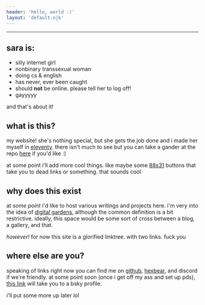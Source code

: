 ```yaml
---
header: 'hello, world :)'
layout: 'default.njk'
---
```


---

## sara is:
- silly internet girl
- nonbinary transsexual woman
- doing cs & english
- has never, ever been caught
- should **not** be online. please tell her to log off!
- gayyyyy

and that's about it!

## what is this?

my website! she's nothing special, but she gets the job done and i made her myself in [eleventy](https://11ty.dev). there isn't much to see but you can take a gander at the repo [here](https://github.com/sarasocial/sarasocial.github.io) if you'd like :)

at some point i'll add more cool things. like maybe some [88x31](https://cyber.dabamos.de/88x31/) buttons that take you to dead links or something. that sounds cool

## why does this exist

at *some point* i'd like to host various writings and projects here. i'm very into the idea of [digital gardens](https://maggieappleton.com/garden-history), although the common definition is a bit restrictive. ideally, this space would be some sort of cross between a blog, a gallery, and that.

*however!* for now this site is a glorified linktree. with two links. fuck you

## where else are you?

speaking of links right now you can find me on [github](https://github.com/sarasocial), [hexbear](https://hexbear.net/u/sara), and discord if we're friendly. at some point soon (once i get off my ass and set up pds), [this link](https://bsky.app/profile/sarasoci.al) will take you to a bsky profile.

i'll put some more up later lol
